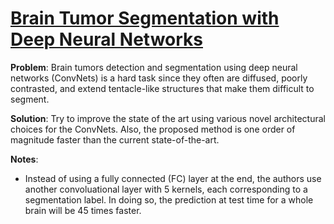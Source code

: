 # [Brain Tumor Segmentation with Deep Neural Networks](https://arxiv.org/pdf/1505.03540.pdf)

**Problem**: Brain tumors detection and segmentation using deep neural networks (ConvNets) is a hard task since they often are  diffused, poorly contrasted, and extend
tentacle-like structures that make them difficult to segment.

**Solution**: Try to improve the state of the art using various novel architectural choices for the ConvNets. Also, the proposed method is one order of magnitude faster than the current state-of-the-art.

**Notes**:
* Instead of using a fully connected (FC) layer at the end, the authors use another convoluational layer with 5 kernels, each corresponding to a segmentation label. In doing so, the prediction at test time for a whole brain will be 45 times faster.
